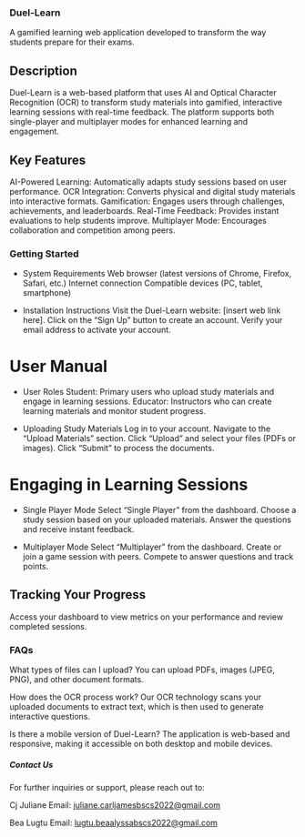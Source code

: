 ### Duel-Learn
A gamified learning web application developed to transform the way students prepare for their exams.

## Description
Duel-Learn is a web-based platform that uses AI and Optical Character Recognition (OCR) to transform study materials into gamified, interactive learning sessions with real-time feedback. The platform supports both single-player and multiplayer modes for enhanced learning and engagement.

## Key Features
AI-Powered Learning: Automatically adapts study sessions based on user performance.
OCR Integration: Converts physical and digital study materials into interactive formats.
Gamification: Engages users through challenges, achievements, and leaderboards.
Real-Time Feedback: Provides instant evaluations to help students improve.
Multiplayer Mode: Encourages collaboration and competition among peers.


### Getting Started

* System Requirements 
Web browser (latest versions of Chrome, Firefox, Safari, etc.)
Internet connection
Compatible devices (PC, tablet, smartphone)

* Installation Instructions
Visit the Duel-Learn website: [insert web link here].
Click on the “Sign Up” button to create an account.
Verify your email address to activate your account.

# User Manual

* User Roles
Student: Primary users who upload study materials and engage in learning sessions.
Educator: Instructors who can create learning materials and monitor student progress.

* Uploading Study Materials
Log in to your account.
Navigate to the “Upload Materials” section.
Click “Upload” and select your files (PDFs or images).
Click “Submit” to process the documents.

# Engaging in Learning Sessions

* Single Player Mode
Select “Single Player” from the dashboard.
Choose a study session based on your uploaded materials.
Answer the questions and receive instant feedback.

* Multiplayer Mode
Select “Multiplayer” from the dashboard.
Create or join a game session with peers.
Compete to answer questions and track points.

## Tracking Your Progress
Access your dashboard to view metrics on your performance and review completed sessions.

### FAQs
What types of files can I upload?
You can upload PDFs, images (JPEG, PNG), and other document formats.

How does the OCR process work?
Our OCR technology scans your uploaded documents to extract text, which is then used to generate interactive questions.

Is there a mobile version of Duel-Learn?
The application is web-based and responsive, making it accessible on both desktop and mobile devices.

##### Contact Us
For further inquiries or support, please reach out to:

Cj Juliane
Email: juliane.carljamesbscs2022@gmail.com

Bea Lugtu
Email: lugtu.beaalyssabscs2022@gmail.com